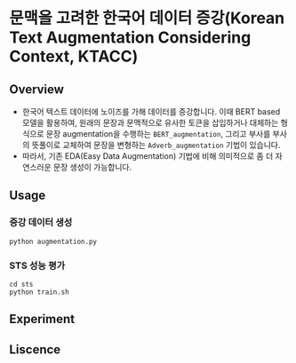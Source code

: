 # 문맥을 고려한 한국어 데이터 증강(Korean Text Augmentation Considering Context, KTACC)

## Overview
- 한국어 텍스트 데이터에 노이즈를 가해 데이터를 증강합니다. 이때 BERT based 모델을 활용하여, 원래의 문장과 문맥적으로 유사한 토큰을 삽입하거나 대체하는 형식으로 문장 augmentation을 수행하는 `BERT_augmentation`, 그리고 부사를 부사의 뜻풀이로 교체하여 문장을 변형하는 `Adverb_augmentation` 기법이 있습니다.
- 따라서, 기존 EDA(Easy Data Augmentation) 기법에 비해 의미적으로 좀 더 자연스러운 문장 생성이 가능합니다.

## Usage
### 증강 데이터 생성
```
python augmentation.py
```

### STS 성능 평가
```
cd sts
python train.sh
```

## Experiment



## Liscence

